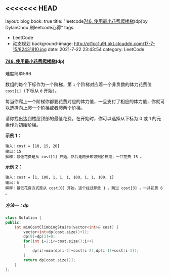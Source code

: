 <<<<<<< HEAD
---

layout: blog
book: true
title:  "leetcode[746. 使用最小花费爬楼梯](https://leetcode-cn.com/problems/min-cost-climbing-stairs/)(dp)by DylanChou 刷leetcode心得"
tags:

- LeetCode
- 动态规划
  background-image: http://ot1cc1u9t.bkt.clouddn.com/17-7-15/82431810.jpg
  date:   2021-7-22 23:43:54
  category: LeetCode



#### [746. 使用最小花费爬楼梯](https://leetcode-cn.com/problems/min-cost-climbing-stairs/)(dp)

难度简单596

数组的每个下标作为一个阶梯，第 `i` 个阶梯对应着一个非负数的体力花费值 `cost[i]`（下标从 `0` 开始）。

每当你爬上一个阶梯你都要花费对应的体力值，一旦支付了相应的体力值，你就可以选择向上爬一个阶梯或者爬两个阶梯。

请你找出达到楼层顶部的最低花费。在开始时，你可以选择从下标为 0 或 1 的元素作为初始阶梯。

 

**示例 1：**

```
输入：cost = [10, 15, 20]
输出：15
解释：最低花费是从 cost[1] 开始，然后走两步即可到阶梯顶，一共花费 15 。
```

 **示例 2：**

```
输入：cost = [1, 100, 1, 1, 1, 100, 1, 1, 100, 1]
输出：6
解释：最低花费方式是从 cost[0] 开始，逐个经过那些 1 ，跳过 cost[3] ，一共花费 6 。
```

##### 方法一：dp

```c++
class Solution {
public:
    int minCostClimbingStairs(vector<int>& cost) {
        vector<int>dp(cost.size()+1);
        dp[0]=dp[1]=0;
        for(int i=2;i<=cost.size();i++)
        {
            dp[i]=min(dp[i-2]+cost[i-2],dp[i-1]+cost[i-1]);
        }
        return dp[cost.size()];
    }
};
```

